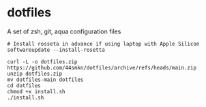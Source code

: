 # dotfiles
A set of zsh, git, aqua configuration files

```
# Install rosseta in advance if using laptop with Apple Silicon
softwareupdate --install-rosetta

curl -L -o dotfiles.zip https://github.com/44smkn/dotfiles/archive/refs/heads/main.zip
unzip dotfiles.zip
mv dotfiles-main dotfiles
cd dotfiles
chmod +x install.sh
./install.sh
```
